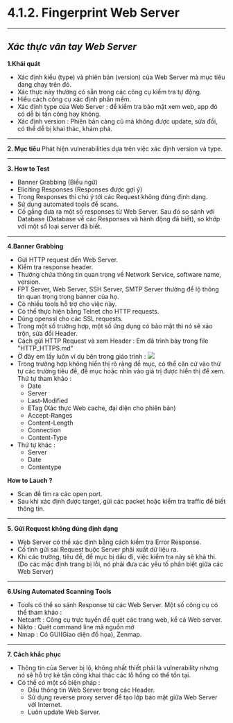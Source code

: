 # **4.1.2. Fingerprint Web Server** 
---
## *Xác thực vân tay Web Server*

**1.Khái quát**
- Xác định kiểu (type) và phiên bản (version) của Web Server mà mục tiêu đang chạy trên đó. 
- Xác thực này thường có sẵn trong các công cụ kiểm tra tự động. 
- Hiểu cách công cụ xác định phần mềm.
- Xác định type của Web Server : để kiểm tra bảo mật xem web, app đó có dễ bị tấn công hay không. 
- Xác định version : Phiên bản càng cũ mà không được update, sửa đổi, có thể dễ bị khai thác, khám phá. 
___
**2. Mục tiêu**
Phát hiện vulnerabilities dựa trên việc xác định version và type. 

---
**3. How to Test**
- Banner Grabbing (Biểu ngữ)
- Eliciting Responses (Responses được gợi ý)
- Trong Responses thì chú ý tới các Request không đúng định dạng. 
- Sử dụng automated tools để scans. 
- Cố gắng đưa ra một số responses từ Web Server. Sau đó so sánh với Database (Database về các Responses và hành động đã biết), so khớp với một số loại server đã biết. 

---
**4.Banner Grabbing**
- Gửi HTTP request đến Web Server. 
- Kiểm tra response header. 
- Thường chứa thông tin quan trọng về Network Service, software name, version. 
- FPT Server, Web Server, SSH Server, SMTP Server thường để lộ thông tin quan trọng trong banner của họ. 
- Có nhiều tools hỗ trợ cho việc này. 
- Có thể thực hiện bằng Telnet cho HTTP requests. 
- Dùng openssl cho các SSL requests. 
- Trong một số trường hợp, một số ứng dụng có bảo mật thì nó sẽ xáo trộn, sửa đổi Header. 
- Cách gửi HTTP Request và xem Header : Em đã trình bày trong file "HTTP_HTTPS.md"
- Ở đây em lấy luôn ví dụ bên trong giáo trình : 
![](https://i.imgur.com/L2yiELY.jpg)
- Trong trường hợp không hiển thị rõ ràng đề mục, có thể căn cứ vào thứ tự các trường tiêu đề, đề mục hoặc nhìn vào giá trị được hiển thị để xem. Thứ tự tham khảo : 
    - Date
    - Server
    - Last-Modified 
    - ETag (Xác thực Web cache, đại diện cho phiên bản)
    - Accept-Ranges 
    - Content-Length
    - Connection 
    - Content-Type
- Thứ tự khác : 
   - Server 
   - Date 
   - Contentype

**How to Lauch ?**
- Scan để tìm ra các open port. 
- Sau khi xác định được target, gửi các packet hoặc kiểm tra traffic để biết thông tin. 
---
**5. Gửi Request không đúng định dạng**
- Web Server có thể xác định bằng cách kiểm tra Error Response. 
- Cố tình gửi sai Request buộc Server phải xuất dữ liệu ra. 
- Khi các trường, tiêu đề, đề mục bị dấu đi, việc kiểm tra này sẽ khả thi.(Do các mặc định trang bị lỗi, nó phải đưa các yếu tố phân biệt giữa các Web Server)

---
**6.Using Automated Scanning Tools**
- Tools có thể so sánh Response từ các Web Server. Một số công cụ có thể tham khảo : 
- Netcarft : Công cụ trực tuyến để quét các trang web, kể cả Web server. 
- Nikto : Quét command line mã nguồn mở 
- Nmap : Có GUI(Giao diện đồ họa), Zenmap. 
---
**7. Cách khắc phục**
- Thông tin của Server bị lộ, không nhất thiết phải là vulnerability nhưng nó sẽ hỗ trợ kẻ tấn công khai thác các lỗ hổng có thể tồn tại. 
- Có thể có một số biện pháp : 
    - Dấu thông tin Web Server trong các Header. 
    - Sử dụng reverse proxy server để tạo lớp bảo mật giữa Web Server với Internet. 
    - Luôn update Web Server. 